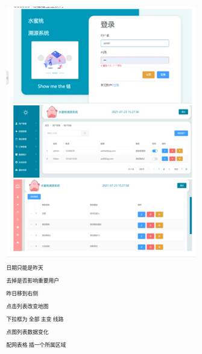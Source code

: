 ![image-20220402102813349](../../imgs/image-20220402102813349.png)

日期只能是昨天

去掉是否影响重要用户

昨日移到右侧

点击列表改变地图

下拉框为 全部 主变 线路

点图列表数据变化

配网表格  插一个所属区域

